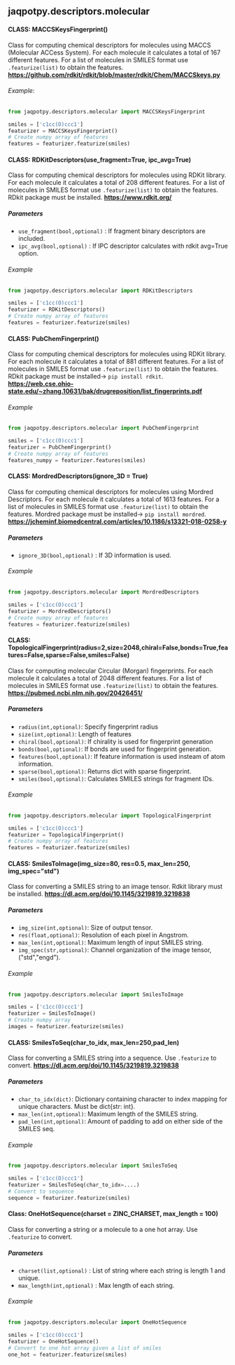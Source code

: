 ## jaqpotpy.descriptors.molecular

#### CLASS: MACCSKeysFingerprint()

Class for computing chemical descriptors for molecules using MACCS (Molecular ACCess System). For each molecule it calculates a total of 167 different features. For a list of molecules in SMILES format use `.featurize(list)` to obtain the features.
**https://github.com/rdkit/rdkit/blob/master/rdkit/Chem/MACCSkeys.py**

###### Example:

```python
from jaqpotpy.descriptors.molecular import MACCSKeysFingerprint

smiles = ['c1cc(O)ccc1']
featurizer = MACCSKeysFingerprint()
# Create numpy array of features
features = featurizer.featurize(smiles)
```

#### CLASS: RDKitDescriptors(use_fragment=True, ipc_avg=True)

Class for computing chemical descriptors for molecules using RDKit library. For each molecule it calculates a total of 208 different features. For a list of molecules in SMILES format use `.featurize(list)` to obtain the features. RDkit package must be installed.
**https://www.rdkit.org/**

##### Parameters

* `use_fragment(bool,optional)` : If fragment binary descriptors are included.
*  `ipc_avg(bool,optional)` : If IPC descriptor calculates with rdkit avg=True option.

###### Example
```python
from jaqpotpy.descriptors.molecular import RDKitDescriptors

smiles = ['c1cc(O)ccc1']
featurizer = RDKitDescriptors()
# Create numpy array of features
features = featurizer.featurize(smiles)
```

#### CLASS: PubChemFingerprint()

Class for computing chemical descriptors for molecules using RDKit library. For each molecule it calculates a total of 881 different features. For a list of molecules in SMILES format use `.featurize(list)` to obtain the features. RDkit package must be installed-> `pip install rdkit`.
**https://web.cse.ohio-state.edu/~zhang.10631/bak/drugreposition/list_fingerprints.pdf**

###### Example
```python
from jaqpotpy.descriptors.molecular import PubChemFingerprint

smiles = ['c1cc(O)ccc1']
featurizer = PubChemFingerprint()
# Create numpy array of features
features_numpy = featurizer.features(smiles)
```

#### CLASS: MordredDescriptors(ignore_3D = True)

Class for computing chemical descriptors for molecules using Mordred Descriptors. For each molecule it calculates a total of 1613 features. For a list of molecules in SMILES format use `.featurize(list)` to obtain the features. Mordred package must be installed-> `pip install mordred`.
**https://jcheminf.biomedcentral.com/articles/10.1186/s13321-018-0258-y**

##### Parameters

* `ignore_3D(bool,optional)` : If 3D information is used.

###### Example

```python
from jaqpotpy.descriptors.molecular import MordredDescriptors

smiles = ['c1cc(O)ccc1']
featurizer = MordredDescriptors()
# Create numpy array of features
features = featurizer.featurize(smiles)
```

#### CLASS: TopologicalFingerprint(radius=2,size=2048,chiral=False,bonds=True,features=False,sparse=False,smiles=False)

Class for computing molecular Circular (Morgan) fingerprints. For each molecule it calculates a total of 2048 different features. For a list of molecules in SMILES format use `.featurize(list)` to obtain the features.
**https://pubmed.ncbi.nlm.nih.gov/20426451/**

##### Parameters

* `radius(int,optional)`: Specify fingerprint radius
* `size(int,optional)`: Length of features
* `chiral(bool,optional)`: If chirality is used for fingerprint generation
* `bonds(bool,optional)`: If bonds are used for fingerprint generation.
* `features(bool,optional)`: If feature information is used insteam of atom information.
* `sparse(bool,optional)`: Returns dict with sparse fingerprint.
* `smiles(bool,optional)`: Calculates SMILES strings for fragment IDs.

###### Example

```python
from jaqpotpy.descriptors.molecular import TopologicalFingerprint

smiles = ['c1cc(O)ccc1']
featurizer = TopologicalFingerprint()
# Create numpy array of features
features = featurizer.featurize(smiles)
```

#### CLASS: SmilesToImage(img_size=80, res=0.5, max_len=250, img_spec="std")

Class for converting a SMILES string to an image tensor. Rdkit library must be installed.
**https://dl.acm.org/doi/10.1145/3219819.3219838**

##### Parameters

* `img_size(int,optional)`: Size of output tensor.
* `res(float,optional)`: Resolution of each pixel in Angstrom. 
* `max_len(int,optional)`: Maximum length of input SMILES string.
* `img_spec(str,optional)`: Channel organization of the image tensor, ("std","engd").

###### Example

```python
from jaqpotpy.descriptors.molecular import SmilesToImage

smiles = ['c1cc(O)ccc1']
featurizer = SmilesToImage()
# Create numpy array
images = featurizer.featurize(smiles)
```

#### CLASS: SmilesToSeq(char_to_idx, max_len=250,pad_len)

Class for converting a SMILES string into a sequence. Use `.featurize` to convert.
**https://dl.acm.org/doi/10.1145/3219819.3219838**

##### Parameters

* `char_to_idx(dict)`: Dictionary containing character to index mapping for unique characters. Must be dict{str: int}.
* `max_len(int,optional)`: Maximum length of the SMILES string.
* `pad_len(int,optional)`: Amount of padding to add on either side of the SMILES seq.

###### Example

```python
from jaqpotpy.descriptors.molecular import SmilesToSeq

smiles = ['c1cc(O)ccc1']
featurizer = SmilesToSeq(char_to_idx=....)
# Convert to sequence
sequence = featurizer.featurize(smiles)
```

#### Class: OneHotSequence(charset = ZINC_CHARSET, max_length = 100)

Class for converting a string or a molecule to a one hot array.  Use `.featurize` to convert.

##### Parameters

* `charset(list,optional)` : List of string where each string is length 1 and unique.
* `max_length(int,optional)` : Max length of each string.

###### Example
```python
from jaqpotpy.descriptors.molecular import OneHotSequence

smiles = ['c1cc(O)ccc1']
featurizer = OneHotSequence()
# Convert to one hot array given a list of smiles
one_hot = featurizer.featurize(smiles)
```








